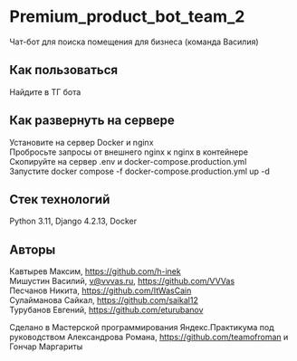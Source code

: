 # Premium_product_bot_team_2
Чат-бот для поиска помещения для бизнеса (команда Василия)  

## Как пользоваться
Найдите в ТГ бота  

## Как развернуть на сервере
Установите на сервер Docker и nginx  
Пробросьте запросы от внешнего nginx к nginx в контейнере  
Скопируйте на сервер .env и docker-compose.production.yml  
Запустите docker compose -f docker-compose.production.yml up -d  

## Стек технологий
Python 3.11, Django 4.2.13, Docker  

## Авторы
Кавтырев Максим, https://github.com/h-inek  
Мишустин Василий, v@vvvas.ru, https://github.com/VVVas  
Песчанов Никита, https://github.com/ItWasCain  
Сулайманова Сайкал, https://github.com/saikal12  
Турубанов Евгений, https://github.com/eturubanov  

Сделано в Мастерской программирования Яндекс.Практикума под руководством Александрова Романа, https://github.com/teamofroman и Гончар Маргариты  
